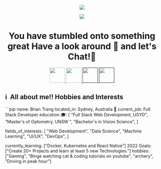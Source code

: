 <p align="center">
  <img src="https://capsule-render.vercel.app/api?type=waving&color=gradient&text=Hello!&height=100&section=header"/>
</p>

<p align="center">
  <img src= "https://tenor.com/view/keyboard-cat-gif-5058503.gif">
</p>


<h1 align="center">
You have stumbled onto something great  
 Have a look around 👀 and let's Chat!💬
</h1>

<p align="center">
<a href="https://makeredundant.github.io/Brian_website/">
  <img height="50" src="https://user-images.githubusercontent.com/46517096/166972883-f5f1d88c-0246-4374-88ac-ded0f2cf0699.png"/>
</a>

<a href="https://www.linkedin.com/in/brian-t-99916a118/">
  <img height="50" src="https://user-images.githubusercontent.com/46517096/166973395-19676cd8-f8ec-4abf-83ff-da8243505b82.png"/>
</a>

<a href="">
  <img height="50" src="https://user-images.githubusercontent.com/46517096/166974271-91dfa250-d70b-4cb9-8707-f1bda1b708c3.png"/>
</a>

<a href="">
  <img height="50" src="https://user-images.githubusercontent.com/46517096/166974368-9798f39f-1f46-499c-b14e-81f0a3f83a06.png"/>
</a>
</p>

<h2> ℹ️ &nbsp;All about me!! Hobbies and Interests</h2>
```pip
name: Brian Trang
located_in: Sydney, Australia 🦘
current_job: Full Stack Developer
education 🎓:
  [
    "Full Stack Web Development, USYD",
    "Master's of Optometry, UNSW ",
    "Bachelor's in Vision Science",
  ]

fields_of_interests:
  [
    "Web Development",
    "Data Science",
    "Machine Learning",
    "UI/UX",
    "DevOps",
  ]

currently_learning: ["Docker, Kubernetes and React Native"]
2022 Goals: ["Create 20+ Projects and learn at least 5 new Technologies."]
hobbies: ["Gaming", "Binge watching cat & coding tutorials on youtube", "archery", "Driving in peak hour"]
```